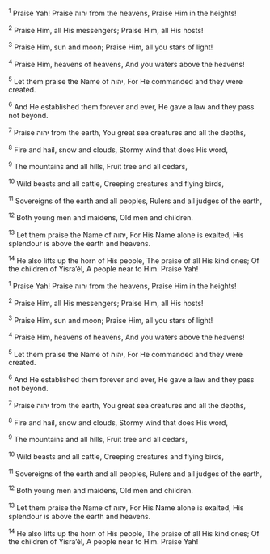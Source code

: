 <sup>1</sup> Praise Yah! Praise יהוה from the heavens, Praise Him in the heights!

<sup>2</sup> Praise Him, all His messengers; Praise Him, all His hosts!

<sup>3</sup> Praise Him, sun and moon; Praise Him, all you stars of light!

<sup>4</sup> Praise Him, heavens of heavens, And you waters above the heavens!

<sup>5</sup> Let them praise the Name of יהוה, For He commanded and they were created.

<sup>6</sup> And He established them forever and ever, He gave a law and they pass not beyond.

<sup>7</sup> Praise יהוה from the earth, You great sea creatures and all the depths,

<sup>8</sup> Fire and hail, snow and clouds, Stormy wind that does His word,

<sup>9</sup> The mountains and all hills, Fruit tree and all cedars,

<sup>10</sup> Wild beasts and all cattle, Creeping creatures and flying birds,

<sup>11</sup> Sovereigns of the earth and all peoples, Rulers and all judges of the earth,

<sup>12</sup> Both young men and maidens, Old men and children.

<sup>13</sup> Let them praise the Name of יהוה, For His Name alone is exalted, His splendour is above the earth and heavens.

<sup>14</sup> He also lifts up the horn of His people, The praise of all His kind ones; Of the children of Yisra’ĕl, A people near to Him. Praise Yah!

<sup>1</sup> Praise Yah! Praise יהוה from the heavens, Praise Him in the heights!

<sup>2</sup> Praise Him, all His messengers; Praise Him, all His hosts!

<sup>3</sup> Praise Him, sun and moon; Praise Him, all you stars of light!

<sup>4</sup> Praise Him, heavens of heavens, And you waters above the heavens!

<sup>5</sup> Let them praise the Name of יהוה, For He commanded and they were created.

<sup>6</sup> And He established them forever and ever, He gave a law and they pass not beyond.

<sup>7</sup> Praise יהוה from the earth, You great sea creatures and all the depths,

<sup>8</sup> Fire and hail, snow and clouds, Stormy wind that does His word,

<sup>9</sup> The mountains and all hills, Fruit tree and all cedars,

<sup>10</sup> Wild beasts and all cattle, Creeping creatures and flying birds,

<sup>11</sup> Sovereigns of the earth and all peoples, Rulers and all judges of the earth,

<sup>12</sup> Both young men and maidens, Old men and children.

<sup>13</sup> Let them praise the Name of יהוה, For His Name alone is exalted, His splendour is above the earth and heavens.

<sup>14</sup> He also lifts up the horn of His people, The praise of all His kind ones; Of the children of Yisra’ĕl, A people near to Him. Praise Yah!

